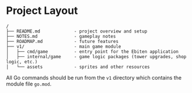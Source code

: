 # Project Layout

```
/
├── README.md             - project overview and setup
├── NOTES.md              - gameplay notes
├── ROADMAP.md            - future features
├── v1/                   - main game module
│   ├── cmd/game          - entry point for the Ebiten application
│   ├── internal/game     - game logic packages (tower upgrades, shop logic, etc.)
│   └── assets            - sprites and other resources
```

All Go commands should be run from the `v1` directory which contains the module file `go.mod`.


